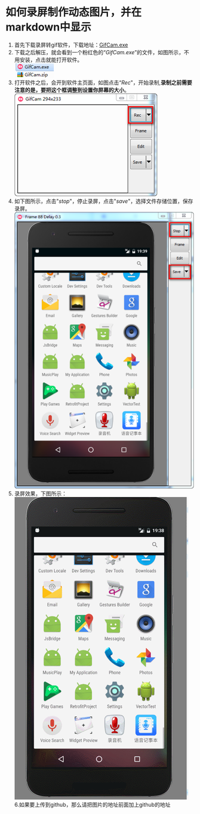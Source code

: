 # 如何录屏制作动态图片，并在markdown中显示
1. 首先下载录屏转gif软件，下载地址：[GifCam.exe](http://www.bahraniapps.com/apps/gifcam/GifCam.zip)
2. 下载之后解压，就会看到一个粉红色的“*GifCam.exe*”的文件，如图所示，不用安装，点击就能打开软件。<br/>
![截屏软件](\images\2017-01-15_193557.png)
3. 打开软件之后，会开到软件主页面，如图点击“*Rec*"，开始录制,**录制之前需要注意的是，要把这个框调整到设置你屏幕的大小**。
![开始录制](\images\2017-01-15_193752.png)
4. 如下图所示，点击"*stop*"，停止录屏，点击"*save*"，选择文件存储位置，保存录屏。
![录制结束](\images\2017-01-15_200001.png)
5. 录屏效果，下图所示：<br/>
![录屏完成](\images\GIF.gif)
6.如果要上传到github，那么请把图片的地址前面加上github的地址
